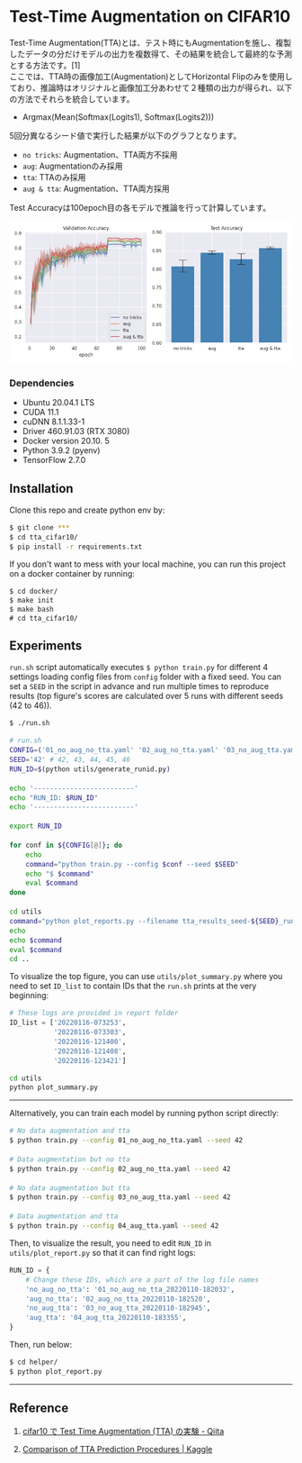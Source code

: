 # Test-Time Augmentation on CIFAR10

Test-Time Augmentation(TTA)とは、テスト時にもAugmentationを施し、複製したデータの分だけモデルの出力を複数得て、その結果を統合して最終的な予測とする方法です。[1]  
ここでは、TTA時の画像加工(Augmentation)としてHorizontal Flipのみを使用しており、推論時はオリジナルと画像加工分あわせて２種類の出力が得られ、以下の方法でそれらを統合しています。
- Argmax(Mean(Softmax(Logits1), Softmax(Logits2)))

5回分異なるシード値で実行した結果が以下のグラフとなります。  
- `no tricks`: Augmentation、TTA両方不採用
- `aug`: Augmentationのみ採用
- `tta`: TTAのみ採用
- `aug & tta`: Augmentation、TTA両方採用

Test Accuracyは100epoch目の各モデルで推論を行って計算しています。
<!-- <img src=report/tta_experiment.png width=px height=px > -->
<img src=report/summary.png width=px height=px >


### Dependencies
- Ubuntu 20.04.1 LTS
- CUDA 11.1
- cuDNN 8.1.1.33-1
- Driver 460.91.03 (RTX 3080)
- Docker version 20.10. 5
- Python 3.9.2 (pyenv)
- TensorFlow 2.7.0


## Installation
Clone this repo and create python env by:
```bash
$ git clone ***
$ cd tta_cifar10/
$ pip install -r requirements.txt
```

If you don't want to mess with your local machine, you can run this project on a docker container by running:
```
$ cd docker/
$ make init
$ make bash
# cd tta_cifar10/
```


## Experiments

`run.sh` script automatically executes `$ python train.py` for different 4 settings loading config files from `config` folder with a fixed seed.
You can set a `SEED` in the script in advance and run multiple times to reproduce results (top figure's scores are calculated over 5 runs with different seeds (42 to 46)).

```bash
$ ./run.sh
```

```run.sh
# run.sh
CONFIG=('01_no_aug_no_tta.yaml' '02_aug_no_tta.yaml' '03_no_aug_tta.yaml' '04_aug_tta.yaml')
SEED='42' # 42, 43, 44, 45, 46
RUN_ID=$(python utils/generate_runid.py)

echo '-------------------------'
echo "RUN_ID: $RUN_ID"
echo '-------------------------'

export RUN_ID

for conf in ${CONFIG[@]}; do
    echo
    command="python train.py --config $conf --seed $SEED"
    echo "$ $command"
    eval $command
done

cd utils
command="python plot_reports.py --filename tta_results_seed-${SEED}_runid-${RUN_ID}.png"
echo
echo $command
eval $command
cd ..
```

To visualize the top figure, you can use `utils/plot_summary.py` where
you need to set `ID_list` to contain IDs that the `run.sh` prints at the very beginning:
```plot_summary.py
# These logs are provided in report folder
ID_list = ['20220116-073253',
           '20220116-073303',
           '20220116-121400',
           '20220116-121408',
           '20220116-123421']
```
```bash
cd utils
python plot_summary.py
```

---

Alternatively, you can train each model by running python script directly:
```bash
# No data augmentation and tta
$ python train.py --config 01_no_aug_no_tta.yaml --seed 42

# Data augmentation but no tta
$ python train.py --config 02_aug_no_tta.yaml --seed 42

# No data augmentation but tta
$ python train.py --config 03_no_aug_tta.yaml --seed 42

# Data augmentation and tta
$ python train.py --config 04_aug_tta.yaml --seed 42
```

Then, to visualize the result, you need to edit `RUN_ID` in `utils/plot_report.py` so that it can find right logs:
```python
RUN_ID = {
    # Change these IDs, which are a part of the log file names
    'no_aug_no_tta': '01_no_aug_no_tta_20220110-182032',
    'aug_no_tta': '02_aug_no_tta_20220110-182520',
    'no_aug_tta': '03_no_aug_tta_20220110-182945',
    'aug_tta': '04_aug_tta_20220110-183355',
}
```
Then, run below:
```bash
$ cd helper/
$ python plot_report.py
```
---

## Reference
1. [cifar10 で Test Time Augmentation (TTA) の実験 - Qiita](https://qiita.com/cfiken/items/7cbf63357c7374f43372)

2. [Comparison of TTA Prediction Procedures | Kaggle](https://www.kaggle.com/calebeverett/comparison-of-tta-prediction-procedures)
